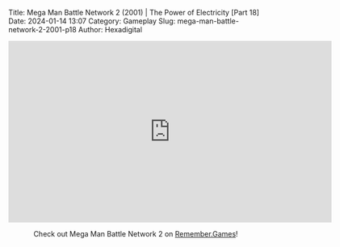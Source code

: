 Title: Mega Man Battle Network 2 (2001) | The Power of Electricity [Part 18]
Date: 2024-01-14 13:07
Category: Gameplay
Slug: mega-man-battle-network-2-2001-p18
Author: Hexadigital

<center><iframe src="https://www.youtube.com/embed/rgeULHhSll4?feature=oembed" allow="accelerometer; autoplay; encrypted-media; gyroscope; picture-in-picture" width="640" height="360" frameborder="0"></iframe>

Check out Mega Man Battle Network 2 on [Remember.Games](https://remember.games/game/2244/mega-man-battle-network-2/)!</center>